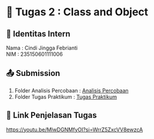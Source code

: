 # 📁 Tugas 2 : Class and Object

## 👤 Identitas Intern
Nama : Cindi Jingga Febrianti          
NIM  : 235150601111006

## 📤 Submission

1. Folder Analisis Percobaan : [Analisis Percobaan](./Analisis%20Percobaan/)
2. Folder Tugas Praktikum : [Tugas Praktikum](./Tugas%20Praktikum/)


## 🔗 Link Penjelasan Tugas

https://youtu.be/MlwDGNMfyOI?si=WrrZ5ZxcVV8ewzcA

